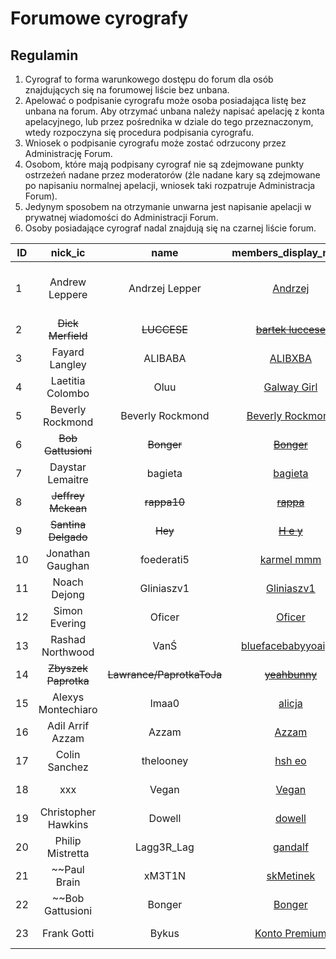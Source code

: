 # Forumowe cyrografy
## Regulamin
1. Cyrograf to forma warunkowego dostępu do forum dla osób znajdujących się na forumowej liście bez unbana.
2. Apelować o podpisanie cyrografu może osoba posiadająca listę bez unbana na forum. Aby otrzymać unbana należy napisać apelację z konta apelacyjnego, lub przez pośrednika w dziale do tego przeznaczonym, wtedy rozpoczyna się procedura podpisania cyrografu.
4. Wniosek o podpisanie cyrografu może zostać odrzucony przez Administrację Forum.
3. Osobom, które mają podpisany cyrograf nie są zdejmowane punkty ostrzeżeń nadane przez moderatorów (źle nadane kary są zdejmowane po napisaniu normalnej apelacji, wniosek taki rozpatruje Administracja Forum).
4. Jedynym sposobem na otrzymanie unwarna jest napisanie apelacji w prywatnej wiadomości do Administracji Forum.
5. Osoby posiadające cyrograf nadal znajdują się na czarnej liście forum.



| ID | nick_ic | name | members_display_name | Data |
|----|:-------:|:----:|:--------------------:|:----:|
| 1 | Andrew Leppere | Andrzej Lepper | [Andrzej](https://mrucznik-rp.pl/user/287-andrzej/) | 2018-08-12/2020-02-01 |
| 2 | ~~Dick Merfield~~ | ~~LUCCESE~~ | ~~[bartek luccese](https://mrucznik-rp.pl/user/347-bartek-luccese/)~~ | ~~2019-03-03~~ | 
| 3 | Fayard Langley | ALIBABA | [ALIBXBA](https://mrucznik-rp.pl/user/234-alibxba/) | 2019-03-30 |
| 4 | Laetitia Colombo | Oluu | [Galway Girl](https://mrucznik-rp.pl/user/10380-galway-girl/) | 2019-03-30 |
| 5 | Beverly Rockmond | Beverly Rockmond | [Beverly Rockmond](https://mrucznik-rp.pl/user/14628-beverly-rockmond/) | 2019-03-30 |
| 6 | ~~Bob Gattusioni~~ | ~~Bonger~~ | ~~[Bonger](https://mrucznik-rp.pl/user/453-bonger/)~~ | ~~2019-04-25~~ |
| 7 | Daystar Lemaitre | bagieta | [bagieta](https://mrucznik-rp.pl/user/769-bagieta/) | 2019-04-25 | 
| 8 | ~~Jeffrey Mckean~~ | ~~rappa10~~ | ~~[rappa](https://mrucznik-rp.pl/user/16099-rappa/)~~ | ~~2019-04-26~~ |
| 9 | ~~Santina Delgado~~ | ~~Hey~~ | ~~[H e y](https://mrucznik-rp.pl/user/4336-h-e-y/)~~ | ~~2019-05-19~~ | 
| 10 | Jonathan Gaughan | foederati5 | [karmel mmm](https://mrucznik-rp.pl/user/2428-kotgio/) | 2019-05-22 |
| 11 | Noach Dejong | Gliniaszv1 | [Gliniaszv1](https://mrucznik-rp.pl/user/3703-gliniaszv1/) | 2019-07-19 |
| 12 | Simon Evering | Oficer | [Oficer](https://mrucznik-rp.pl/user/98-oficer/) | 2019-06-19 |
| 13 | Rashad Northwood | VanŚ | [bluefacebabyyoaight](https://mrucznik-rp.pl/user/12246-bluefacebabyyoaight/) | 2019-07-30 |
| 14 | ~~Zbyszek Paprotka~~ | ~~Lawrance/PaprotkaToJa~~ | ~~[yeahbunny](https://mrucznik-rp.pl/user/8499-yeahbunny/)~~ | ~~2019-10-09~~ |
| 15 | Alexys Montechiaro | lmaa0 | [alicja](https://mrucznik-rp.pl/user/3272-alicja/) | 2019-10-20 |
| 16 | Adil Arrif Azzam | Azzam | [Azzam](https://mrucznik-rp.pl/user/4191-azzam/) | 2020-01-02 |
| 17 | Colin Sanchez | thelooney | [hsh eo](https://mrucznik-rp.pl/user/5669-hsh-eo/) | 2020-01-26 |
| 18 | xxx | Vegan | [Vegan](https://mrucznik-rp.pl/user/1509-vegan/) | 2020-01-31 |
| 19 | Christopher Hawkins | Dowell | [dowell](https://mrucznik-rp.pl/user/2127-doweii/) | 2020-02-01 |
| 20 | Philip Mistretta | Lagg3R_Lag | [gandalf](https://mrucznik-rp.pl/user/3465-gandalf/) | 2020-02-01 |
| 21 | ~~Paul Brain | xM3T1N | [skMetinek](https://mrucznik-rp.pl/user/15814-skmetinek/) | 2020-02-02 |~~
| 22 | ~~Bob Gattusioni | Bonger | [Bonger](https://mrucznik-rp.pl/user/453-bonger/) | 2020-02-20 |~~
| 23 | Frank Gotti | Bykus | [Konto Premium](https://mrucznik-rp.pl/user/384-konto-premium/) | 2020-03-09 |

